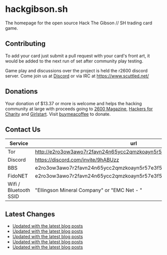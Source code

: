 # hackgibson.sh
The homepage for the open source Hack The Gibson // SH trading card game.


## Contributing

To add your card just submit a pull request with your card's front art, it would be added to the next run of set after community play testing.

Game play and discussions over the project is held the r2600 discord server. Come join us at [Discord](https://discord.com/invite/9hABUzz) or via IRC at https://www.scuttled.net/


## Donations

Your donation of $13.37 or more is welcome and helps the hacking community at large with proceeds going to [2600 Magazine](https://2600.com/), [Hackers for Charity](https://hackersforcharity.org) and [Girlstart](https://girlstart.org).  Visit [buymeacoffee](https://www.buymeacoffee.com/hackgibson.sh) to donate.


## Contact Us

Service | url
-|-
Tor | http://e2ro3ow3awo7r2favn24n65ycc2qmzkoayn5r57e3f56nvjwdcgg32ad.onion
Discord | https://discord.com/invite/9hABUzz
BBS | e2ro3ow3awo7r2favn24n65ycc2qmzkoayn5r57e3f56nvjwdcgg32ad.onion:23
FidoNET | e2ro3ow3awo7r2favn24n65ycc2qmzkoayn5r57e3f56nvjwdcgg32ad.onion:24554
Wifi / Bluetooth SSID | "Ellingson Mineral Company" or "EMC Net - <fidonet address>"

## Latest Changes
<!-- BLOG-POST-LIST:START -->
- [Updated with the latest blog posts](https://github.com/DFW2600/hackgibson.sh/commit/854e6e5820f3871abeeef16d51346079fe821775)
- [Updated with the latest blog posts](https://github.com/DFW2600/hackgibson.sh/commit/66e20fe69dd0ab3e1315b98648bbc3511773c3e9)
- [Updated with the latest blog posts](https://github.com/DFW2600/hackgibson.sh/commit/f85b831638ee2c3377a12105cd58cd30fb0d6302)
- [Updated with the latest blog posts](https://github.com/DFW2600/hackgibson.sh/commit/4c8a7f3c3006c2968ea47330a2ac260e0bf7b31d)
- [Updated with the latest blog posts](https://github.com/DFW2600/hackgibson.sh/commit/3cadf7ab6f1e296691a77b5e93a40ea9ea291e28)
<!-- BLOG-POST-LIST:END -->
